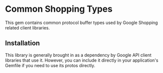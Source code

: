 # Common Shopping Types

This gem contains common protocol buffer types used by Google Shopping
related client libraries.

## Installation

This library is generally brought in as a dependency by Google API client
libraries that use it. However, you can include it directly in your
application's Gemfile if you need to use its protos directly.
